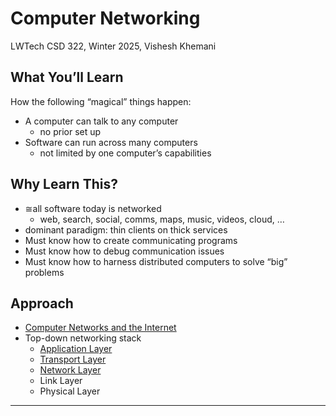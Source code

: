 # Computer Networking

LWTech CSD 322, Winter 2025, Vishesh Khemani

## What You’ll Learn

How the following “magical” things happen:
- A computer can talk to any computer
    - no prior set up
- Software can run across many computers
    - not limited by one computer’s capabilities

## Why Learn This?

- ≅all software today is networked
    - web, search, social, comms, maps, music, videos, cloud, …
- dominant paradigm: thin clients on thick services
- Must know how to create communicating programs
- Must know how to debug communication issues
- Must know how to harness distributed computers to solve “big” problems

## Approach

- [Computer Networks and the Internet](internet/index.md)
- Top-down networking stack
    - [Application Layer](app-layer/index.md)
    - [Transport Layer](transport-layer/index.md)
    - [Network Layer](network-layer/index.md)
    - Link Layer
    - Physical Layer

---
